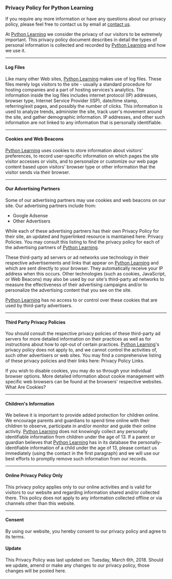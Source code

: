 ### Privacy Policy for Python Learning

If you require any more information or have any questions about our privacy policy, please feel free to contact us by email at [contact us](/contact/).

At [Python Learning](https://python.web.id) we consider the privacy of our visitors to be extremely important. This privacy policy document describes in detail the types of personal information is collected and recorded by [Python Learning](https://python.web.id) and how we use it.

-----------------------

#### Log Files

Like many other Web sites, [Python Learning](https://python.web.id) makes use of log files. These files merely logs visitors to the site - usually a standard procedure for hosting companies and a part of hosting services's analytics. The information inside the log files includes internet protocol (IP) addresses, browser type, Internet Service Provider (ISP), date/time stamp, referring/exit pages, and possibly the number of clicks. This information is used to analyze trends, administer the site, track user's movement around the site, and gather demographic information. IP addresses, and other such information are not linked to any information that is personally identifiable.

-----------------------

#### Cookies and Web Beacons

[Python Learning](https://python.web.id) uses cookies to store information about visitors' preferences, to record user-specific information on which pages the site visitor accesses or visits, and to personalize or customize our web page content based upon visitors' browser type or other information that the visitor sends via their browser.

-----------------------

#### Our Advertising Partners

Some of our advertising partners may use cookies and web beacons on our site. Our advertising partners include from:

- Google Adsense
- Other Advertisers

While each of these advertising partners has their own Privacy Policy for their site, an updated and hyperlinked resource is maintained here: Privacy Policies.
You may consult this listing to find the privacy policy for each of the advertising partners of [Python Learning](https://python.web.id).

These third-party ad servers or ad networks use technology in their respective advertisements and links that appear on [Python Learning](https://python.web.id) and which are sent directly to your browser. They automatically receive your IP address when this occurs. Other technologies (such as cookies, JavaScript, or Web Beacons) may also be used by our site's third-party ad networks to measure the effectiveness of their advertising campaigns and/or to personalize the advertising content that you see on the site.

[Python Learning](https://python.web.id) has no access to or control over these cookies that are used by third-party advertisers.

-----------------------

#### Third Party Privacy Policies

You should consult the respective privacy policies of these third-party ad servers for more detailed information on their practices as well as for instructions about how to opt-out of certain practices. [Python Learning](https://python.web.id)'s privacy policy does not apply to, and we cannot control the activities of, such other advertisers or web sites. You may find a comprehensive listing of these privacy policies and their links here: Privacy Policy Links.

If you wish to disable cookies, you may do so through your individual browser options. More detailed information about cookie management with specific web browsers can be found at the browsers' respective websites. What Are Cookies?

-----------------------

#### Children's Information

We believe it is important to provide added protection for children online. We encourage parents and guardians to spend time online with their children to observe, participate in and/or monitor and guide their online activity. [Python Learning](https://python.web.id) does not knowingly collect any personally identifiable information from children under the age of 13. If a parent or guardian believes that [Python Learning](https://python.web.id) has in its database the personally-identifiable information of a child under the age of 13, please contact us immediately (using the contact in the first paragraph) and we will use our best efforts to promptly remove such information from our records.

-----------------------

#### Online Privacy Policy Only

This privacy policy applies only to our online activities and is valid for visitors to our website and regarding information shared and/or collected there. This policy does not apply to any information collected offline or via channels other than this website.

-----------------------

#### Consent

By using our website, you hereby consent to our privacy policy and agree to its terms.

#### Update

This Privacy Policy was last updated on: Tuesday, March 6th, 2018.
Should we update, amend or make any changes to our privacy policy, those changes will be posted here.
